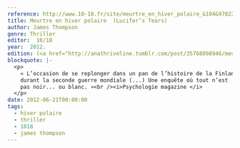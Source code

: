 ```yaml
---
reference: http://www.10-18.fr/site/meurtre_en_hiver_polaire_&104&9782264055453.html?RECHA=Meurtre+en+hiver+polaire+
title: Meurtre en hiver polaire  (Lucifer’s Tears)
author: James Thompson
genre: Thriller
editor:  10/18
year:  2012.
edition: (<a href="http://anathriveline.tumblr.com/post/35768898946/meurtre-en-hiver-polaire-de-james-thompson">Balland,</a> 2010 )
blockquote: |-
  <p>
    « L’occasion de se replonger dans un pan de l’histoire de la Finlande
    durant la seconde guerre mondiale (...) Une enquête où tout n’est
    pas noir... ou blanc. »<br /><i>Psychologie magazine </i>
  </p>
date: 2012-06-21T00:00:00
tags:
  - hiver polaire
  - thriller
  - 1018
  - james thompson
---
```

